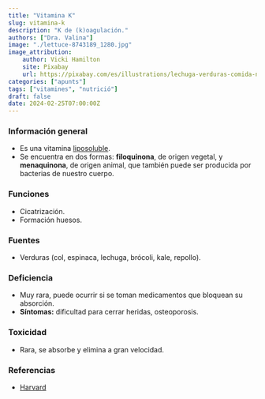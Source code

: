 ```yaml
---
title: "Vitamina K"
slug: vitamina-k
description: "K de (k)oagulación."
authors: ["Dra. Valina"]
image: "./lettuce-8743189_1280.jpg"
image_attribution:
    author: Vicki Hamilton
    site: Pixabay
    url: https://pixabay.com/es/illustrations/lechuga-verduras-comida-naturaleza-8743189/
categories: ["apunts"]
tags: ["vitamines", "nutrició"]
draft: false
date: 2024-02-25T07:00:00Z
---
```


### Información general
- Es una vitamina [liposoluble](../vitaminas-101).
- Se encuentra en dos formas: **filoquinona**, de origen vegetal, y **menaquinona**, de origen animal, que también puede ser producida por bacterias de nuestro cuerpo. 

### Funciones
- Cicatrización.
- Formación huesos.

### Fuentes
- Verduras (col, espinaca, lechuga, brócoli, kale, repollo).

### Deficiencia
- Muy rara, puede ocurrir si se toman medicamentos que bloquean su absorción.
- **Síntomas:** dificultad para cerrar heridas, osteoporosis.

### Toxicidad
- Rara, se absorbe y elimina a gran velocidad.


### Referencias

- [Harvard](https://www.hsph.harvard.edu/nutritionsource/vitamin-k/)
